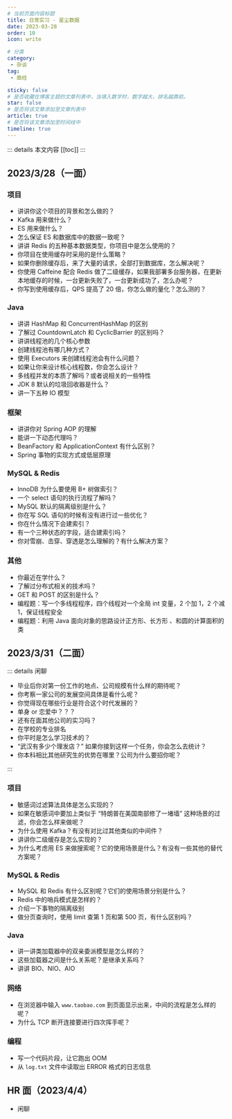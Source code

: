 ```yaml
---
# 当前页面内容标题
title: 日常实习 - 星尘数据
date: 2023-03-28
order: 10
icon: write

# 分类
category:
 - 杂谈
tag:
 - 面经

sticky: false
# 是否收藏在博客主题的文章列表中，当填入数字时，数字越大，排名越靠前。
star: false
# 是否将该文章添加至文章列表中
article: true
# 是否将该文章添加至时间线中
timeline: true
---
```


::: details 本文内容
[[toc]]
:::

## 2023/3/28（一面）

### 项目

- 讲讲你这个项目的背景和怎么做的？
- Kafka 用来做什么？
- ES 用来做什么？
- 怎么保证 ES 和数据库中的数据一致呢？
- 讲讲 Redis 的五种基本数据类型，你项目中是怎么使用的？
- 你项目在使用缓存时采用的是什么策略？
- 如果你删除缓存后，来了大量的请求，全部打到数据库，怎么解决呢？
- 你使用 Caffeine 配合 Redis 做了二级缓存，如果我部署多台服务器，在更新本地缓存的时候，一台更新失败了，一台更新成功了，怎么办呢？
- 你写到使用缓存后，QPS 提高了 20 倍，你怎么做的量化？怎么测的？

### Java

- 讲讲 HashMap 和 ConcurrentHashMap 的区别
- 了解过 CountdownLatch 和 CyclicBarrier 的区别吗？
- 讲讲线程池的几个核心参数
- 创建线程池有哪几种方式？
- 使用 Executors 来创建线程池会有什么问题？
- 如果让你来设计核心线程数，你会怎么设计？
- 多线程并发的本质了解吗？或者说相关的一些特性
- JDK 8 默认的垃圾回收器是什么？
- 讲一下五种 IO 模型

### 框架

- 讲讲你对 Spring AOP 的理解
- 能讲一下动态代理吗？
- BeanFactory 和 ApplicationContext 有什么区别？
- Spring 事物的实现方式或低层原理

### MySQL & Redis

- InnoDB 为什么要使用 B+ 树做索引？
- 一个 select 语句的执行流程了解吗？
- MySQL 默认的隔离级别是什么？
- 你在写 SQL 语句的时候有没有进行过一些优化？
- 你在什么情况下会建索引？
- 有一个三种状态的字段，适合建索引吗？
- 你对雪崩、击穿、穿透是怎么理解的？有什么解决方案？

### 其他

- 你最近在学什么？
- 了解过分布式相关的技术吗？
- GET 和 POST 的区别是什么？
- 编程题：写一个多线程程序，四个线程对一个全局 int 变量，2 个加 1，2 个减 1，保证线程安全
- 编程题：利用 Java 面向对象的思路设计正方形、长方形 、和圆的计算面积的类

## 2023/3/31（二面）

::: details 闲聊

- 毕业后你对第一份工作的地点、公司规模有什么样的期待呢？
- 你考察一家公司的发展空间具体是看什么呢？
- 你觉得现在哪些行业是符合这个时代发展的？
- 单身 or 恋爱中？？？
- 还有在面其他公司的实习吗？
- 在学校的专业排名
- 你平时是怎么学习技术的？
- “武汉有多少个理发店？” 如果你接到这样一个任务，你会怎么去统计？
- 你本科相比其他研究生的优势在哪里？公司为什么要招你呢？

:::

### 项目

- 敏感词过滤算法具体是怎么实现的？
- 如果在敏感词中要加上类似于 “特朗普在美国南部修了一堵墙” 这种场景的过滤，你会怎么样来做呢？
- 为什么使用 Kafka？有没有对比过其他类似的中间件？
- 讲讲你二级缓存是怎么实现的？
- 为什么考虑用 ES 来做搜索呢？它的使用场景是什么？有没有一些其他的替代方案呢？

### MySQL & Redis

- MySQL 和 Redis 有什么区别呢？它们的使用场景分别是什么？
- Redis 中的哨兵模式是怎样的？
- 介绍一下事物的隔离级别
- 做分页查询时，使用 limit 查第 1 页和第 500 页，有什么区别吗？

### Java

- 讲一讲类加载器中的双亲委派模型是怎么样的？
- 这些加载器之间是什么关系呢？是继承关系吗？
- 讲讲 BIO、NIO、AIO

### 网络

- 在浏览器中输入 `www.taobao.com` 到页面显示出来，中间的流程是怎么样的呢？
- 为什么 TCP 断开连接要进行四次挥手呢？

### 编程

- 写一个代码片段，让它跑出 OOM
- 从 `log.txt` 文件中读取出 ERROR 格式的日志信息

## HR 面（2023/4/4）

- 闲聊